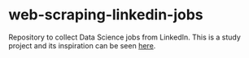# web-scraping-linkedin-jobs
Repository to collect Data Science jobs from LinkedIn. This is a study project and its inspiration can be seen [here](https://github.com/WittmannF/data-science-jobs-scrapper).
